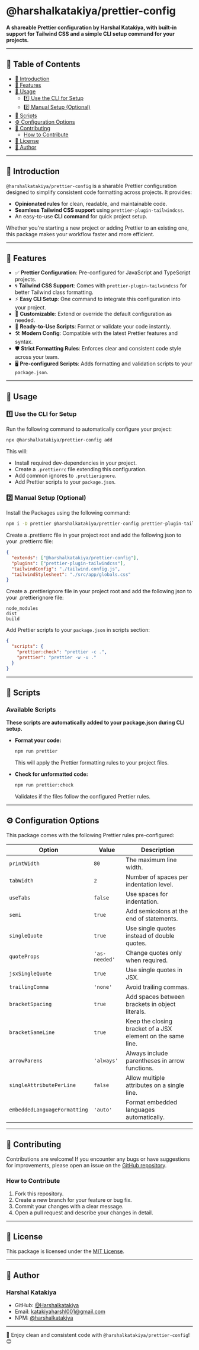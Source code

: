 # @harshalkatakiya/prettier-config

**A shareable Prettier configuration by Harshal Katakiya, with built-in support for Tailwind CSS and a simple CLI setup command for your projects.**

---

## 📑 Table of Contents

- [📖 Introduction](#-introduction)
- [🌟 Features](#-features)
- [🚀 Usage](#-usage)
  - [1️⃣ Use the CLI for Setup](#1️⃣-use-the-cli-for-setup)
  - [2️⃣ Manual Setup (Optional)](#2️⃣-manual-setup-optional)
- [📜 Scripts](#-scripts)
- [⚙️ Configuration Options](#️-configuration-options)
- [🤝 Contributing](#-contributing)
  - [How to Contribute](#how-to-contribute)
- [📄 License](#-license)
- [👤 Author](#-author)

---

## 📖 Introduction

`@harshalkatakiya/prettier-config` is a sharable Prettier configuration designed to simplify consistent code formatting across projects. It provides:

- **Opinionated rules** for clean, readable, and maintainable code.
- **Seamless Tailwind CSS support** using `prettier-plugin-tailwindcss`.
- An easy-to-use **CLI command** for quick project setup.

Whether you're starting a new project or adding Prettier to an existing one, this package makes your workflow faster and more efficient.

---

## 🌟 Features

- ✅ **Prettier Configuration**: Pre-configured for JavaScript and TypeScript projects.
- 🌀 **Tailwind CSS Support**: Comes with `prettier-plugin-tailwindcss` for better Tailwind class formatting.
- ⚡ **Easy CLI Setup**: One command to integrate this configuration into your project.
- 🔧 **Customizable**: Extend or override the default configuration as needed.
- 🚀 **Ready-to-Use Scripts**: Format or validate your code instantly.
- 🛠️ **Modern Config**: Compatible with the latest Prettier features and syntax.
- 🛡️ **Strict Formatting Rules**: Enforces clear and consistent code style across your team.
- 🖥️ **Pre-configured Scripts**: Adds formatting and validation scripts to your `package.json`.

---

## 🚀 Usage

### 1️⃣ Use the CLI for Setup

Run the following command to automatically configure your project:

```bash
npx @harshalkatakiya/prettier-config add
```

This will:

- Install required dev-dependencies in your project.
- Create a `.prettierrc` file extending this configuration.
- Add common ignores to `.prettierignore`.
- Add Prettier scripts to your `package.json`.

### 2️⃣ Manual Setup (Optional)

Install the Packages using the following command:

```bash
npm i -D prettier @harshalkatakiya/prettier-config prettier-plugin-tailwindcss
```

Create a .prettierrc file in your project root and add the following json to your .prettierrc file:

```json
{
  "extends": ["@harshalkatakiya/prettier-config"],
  "plugins": ["prettier-plugin-tailwindcss"],
  "tailwindConfig": "./tailwind.config.js",
  "tailwindStylesheet": "./src/app/globals.css"
}
```

Create a .prettierignore file in your project root and add the following json to your .prettierignore file:

```text
node_modules
dist
build
```

Add Prettier scripts to your `package.json` in scripts section:

```json
{
  "scripts": {
    "prettier:check": "prettier -c .",
    "prettier": "prettier -w -u ."
  }
}
```

---

## 📜 Scripts

### Available Scripts

**These scripts are automatically added to your package.json during CLI setup.**

- **Format your code:**

  ```bash
  npm run prettier
  ```

  This will apply the Prettier formatting rules to your project files.

- **Check for unformatted code:**

  ```bash
  npm run prettier:check
  ```

  Validates if the files follow the configured Prettier rules.

---

## ⚙️ Configuration Options

This package comes with the following Prettier rules pre-configured:

| Option                       | Value         | Description                                                 |
| ---------------------------- | ------------- | ----------------------------------------------------------- |
| `printWidth`                 | `80`          | The maximum line width.                                     |
| `tabWidth`                   | `2`           | Number of spaces per indentation level.                     |
| `useTabs`                    | `false`       | Use spaces for indentation.                                 |
| `semi`                       | `true`        | Add semicolons at the end of statements.                    |
| `singleQuote`                | `true`        | Use single quotes instead of double quotes.                 |
| `quoteProps`                 | `'as-needed'` | Change quotes only when required.                           |
| `jsxSingleQuote`             | `true`        | Use single quotes in JSX.                                   |
| `trailingComma`              | `'none'`      | Avoid trailing commas.                                      |
| `bracketSpacing`             | `true`        | Add spaces between brackets in object literals.             |
| `bracketSameLine`            | `true`        | Keep the closing bracket of a JSX element on the same line. |
| `arrowParens`                | `'always'`    | Always include parentheses in arrow functions.              |
| `singleAttributePerLine`     | `false`       | Allow multiple attributes on a single line.                 |
| `embeddedLanguageFormatting` | `'auto'`      | Format embedded languages automatically.                    |

---

## 🤝 Contributing

Contributions are welcome! If you encounter any bugs or have suggestions for improvements, please open an issue on the [GitHub repository](https://github.com/Harshalkatakiya/prettier-config/issues).

### How to Contribute

1. Fork this repository.
2. Create a new branch for your feature or bug fix.
3. Commit your changes with a clear message.
4. Open a pull request and describe your changes in detail.

---

## 📄 License

This package is licensed under the [MIT License](LICENSE).

---

## 👤 Author

### Harshal Katakiya

- GitHub: [@Harshalkatakiya](https://github.com/Harshalkatakiya)
- Email: [katakiyaharshl001@gmail.com](mailto:katakiyaharshl001@gmail.com)
- NPM: [@harshalkatakiya](https://www.npmjs.com/package/@harshalkatakiya)

---

🌟 Enjoy clean and consistent code with `@harshalkatakiya/prettier-config`! 😊

